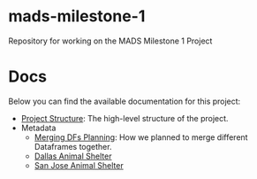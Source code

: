 # mads-milestone-1
Repository for working on the MADS Milestone 1 Project 

# Docs

Below you can find the available documentation for this project:

* [Project Structure](./docs/project_structure.md): The high-level structure of the project.
* Metadata
    * [Merging DFs Planning](./docs/metadata/merging-dfs-planning.md): How we planned to merge different Dataframes together.
    * [Dallas Animal Shelter](./docs/metadata/dallas_animal_shelter_metadata.md)
    * [San Jose Animal Shelter](./docs/metadata/san_jose_animal_shelter_metadata.md)
